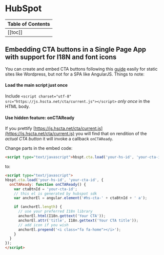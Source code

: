 # HubSpot

| Table of Contents |
|:------------------|
| [[toc]] |

## Embedding CTA buttons in a Single Page App with support for I18N and font icons

You can create and embed CTA buttons following this [guide](https://knowledge.hubspot.com/cta-user-guide-v2/how-to-add-a-call-to-action-cta-to-a-non-hubspot-page) easily for static sites like Wordpress, but not for a SPA like AngularJS. Things to note:

#### Load the main script just once

Include `<script charset="utf-8" src="https://js.hscta.net/cta/current.js"></script>` *only once* in the HTML body.

#### Use hidden feature: onCTAReady

If you prettify  [https://js.hscta.net/cta/current.js](https://js.hscta.net/cta/current.js) you will find that on rendition of the *actual CTA button* it will invoke a callback `onCTAReady`.

Change parts in the embed code:

```html
<script type="text/javascript">hbspt.cta.load('your-hs-id', 'your-cta-id');</script>
```

to:


```html
<script type="text/javascript">
hbspt.cta.load('your-hs-id', 'your-cta-id', {
  onCTAReady: function onCTAReady() {
    var ctaBtnId = 'your-cta-id';
    // this el is generated by hubspot sdk
    var anchorEl = angular.element('#hs-cta-' + ctaBtnId + ' a');

    if (anchorEl.length) {
      // use your preferred I18n library
      anchorEl.html(I18n.gettext('Your CTA'));
      anchorEl.attr('title', I18n.gettext('Your CTA title'));
      // add icon if you wish
      anchorEl.prepend('<i class="fa fa-home"></i>');
    }
  }
});
</script>
```
